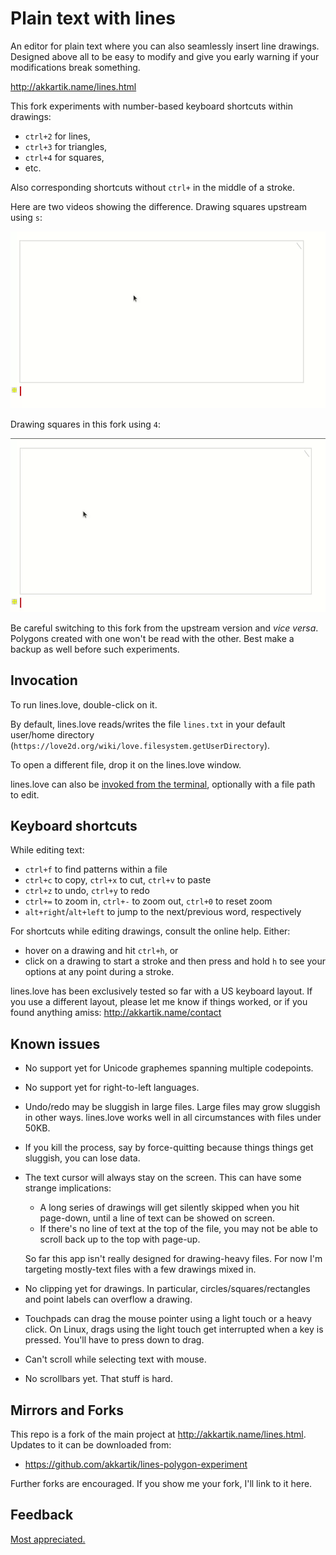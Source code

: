 # Plain text with lines

An editor for plain text where you can also seamlessly insert line drawings.
Designed above all to be easy to modify and give you early warning if your
modifications break something.

http://akkartik.name/lines.html

This fork experiments with number-based keyboard shortcuts within drawings:

  * `ctrl+2` for lines,
  * `ctrl+3` for triangles,
  * `ctrl+4` for squares,
  * etc.

Also corresponding shortcuts without `ctrl+` in the middle of a stroke.

Here are two videos showing the difference. Drawing squares upstream using
`s`:

![before](before.gif)

Drawing squares in this fork using `4`:

![after](after.gif)

Be careful switching to this fork from the upstream version and _vice versa_.
Polygons created with one won't be read with the other. Best make a backup as
well before such experiments.

## Invocation

To run lines.love, double-click on it.

By default, lines.love reads/writes the file `lines.txt` in your default
user/home directory (`https://love2d.org/wiki/love.filesystem.getUserDirectory`).

To open a different file, drop it on the lines.love window.

lines.love can also be [invoked from the terminal](https://love2d.org/wiki/Getting_Started#Running_Games),
optionally with a file path to edit.

## Keyboard shortcuts

While editing text:
* `ctrl+f` to find patterns within a file
* `ctrl+c` to copy, `ctrl+x` to cut, `ctrl+v` to paste
* `ctrl+z` to undo, `ctrl+y` to redo
* `ctrl+=` to zoom in, `ctrl+-` to zoom out, `ctrl+0` to reset zoom
* `alt+right`/`alt+left` to jump to the next/previous word, respectively

For shortcuts while editing drawings, consult the online help. Either:
* hover on a drawing and hit `ctrl+h`, or
* click on a drawing to start a stroke and then press and hold `h` to see your
  options at any point during a stroke.

lines.love has been exclusively tested so far with a US keyboard layout. If
you use a different layout, please let me know if things worked, or if you
found anything amiss: http://akkartik.name/contact

## Known issues

* No support yet for Unicode graphemes spanning multiple codepoints.

* No support yet for right-to-left languages.

* Undo/redo may be sluggish in large files. Large files may grow sluggish in
  other ways. lines.love works well in all circumstances with files under
  50KB.

* If you kill the process, say by force-quitting because things things get
  sluggish, you can lose data.

* The text cursor will always stay on the screen. This can have some strange
  implications:

    * A long series of drawings will get silently skipped when you hit
      page-down, until a line of text can be showed on screen.
    * If there's no line of text at the top of the file, you may not be able
      to scroll back up to the top with page-up.

  So far this app isn't really designed for drawing-heavy files. For now I'm
  targeting mostly-text files with a few drawings mixed in.

* No clipping yet for drawings. In particular, circles/squares/rectangles and
  point labels can overflow a drawing.

* Touchpads can drag the mouse pointer using a light touch or a heavy click.
  On Linux, drags using the light touch get interrupted when a key is pressed.
  You'll have to press down to drag.

* Can't scroll while selecting text with mouse.

* No scrollbars yet. That stuff is hard.

## Mirrors and Forks

This repo is a fork of the main project at http://akkartik.name/lines.html.
Updates to it can be downloaded from:

* https://github.com/akkartik/lines-polygon-experiment

Further forks are encouraged. If you show me your fork, I'll link to it here.

## Feedback

[Most appreciated.](http://akkartik.name/contact)
